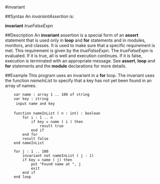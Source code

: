 
#invariant

##Syntax
An _invariantAssertion_ is:

**invariant** _trueFalseExpn_




##Description
An **invariant** assertion is a special form of an **assert** statement that is used only in **loop** and **for** statements and in modules, monitors, and classes. It is used to make sure that a specific requirement is met. This requirement is given by the _trueFalseExpn_. The _trueFalseExpn_ is evaluated. If it is true, all is well and execution continues. If it is false, execution is terminated with an appropriate message. See **assert**, **loop** and **for** statements and the **module** declarations for more details.



##Example
This program uses an invariant in a **for** loop. The invariant uses the function _nameInList_ to specify that a key has not yet been found in an array of names.


        var name : array 1 .. 100 of string
        var key : string
         input name and key 
        
        function nameInList ( n : int) : boolean
            for i : 1 .. n
                if key = name ( i ) then
                    result true
                end if
            end for
            result false
        end nameInList
        
        for j : 1 .. 100
            invariant not nameInList ( j - 1)
            if key = name ( j) then
                put "Found name at ", j
                exit
            end if
        end loop
